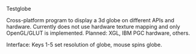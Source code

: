 Testglobe

Cross-platform program to display a 3d globe on different APIs and hardware. Currently does not use hardware texture mapping and only OpenGL/GLUT is implemented. Planned: XGL, IBM PGC hardware, others.

Interface:
Keys 1-5 set resolution of globe, mouse spins globe.
